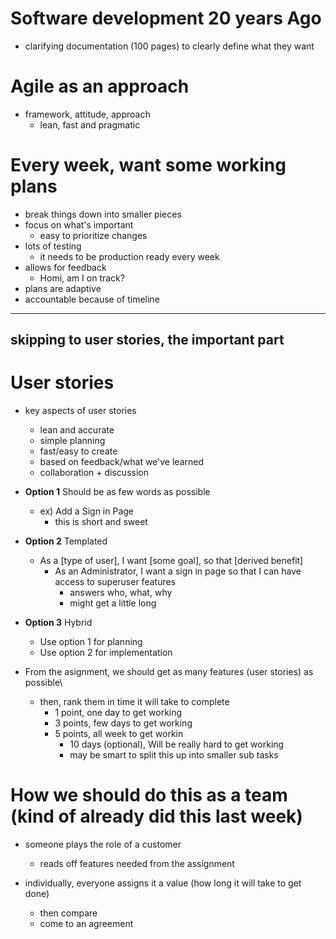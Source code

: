 # Software development 20 years Ago
  - clarifying documentation (100 pages) to clearly define what they want

# Agile as an approach
  - framework, attitude, approach
    - lean, fast and pragmatic

# Every week, want some working plans
  - break things down into smaller pieces
  - focus on what's important
    - easy to prioritize changes
  - lots of testing
    - it needs to be production ready every week
  - allows for feedback
    - Homi, am I on track?
  - plans are adaptive
  - accountable because of timeline

---
skipping to user stories, the important part
---

# User stories

  - key aspects of user stories
    - lean and accurate
    - simple planning
    - fast/easy to create
    - based on feedback/what we've learned
    - collaboration + discussion
    
  - **Option 1** Should be as few words as possible
    - ex) Add a Sign in Page
      - this is short and sweet

  - **Option 2** Templated
    - As a [type of user], I want [some goal], so that [derived benefit]
      - As an Administrator, I want a sign in page so that I can have access to superuser features
        - answers who, what, why
        - might get a little long
  - **Option 3** Hybrid
    - Use option 1 for planning
    - Use option 2 for implementation
  
- From the asignment, we should get as many features (user stories) as possible\
  - then, rank them in time it will take to complete
    - 1 point, one day to get working
    - 3 points, few days to get working
    - 5 points, all week to get workin
      - 10 days (optional), Will be really hard to get working
      - may be smart to split this up into smaller sub tasks
 
# How we should do this as a team (kind of already did this last week)
  
  - someone plays the role of a customer
    - reads off features needed from the assignment
  
  - individually, everyone assigns it a value (how long it will take to get done)
    - then compare
    - come to an agreement
  
